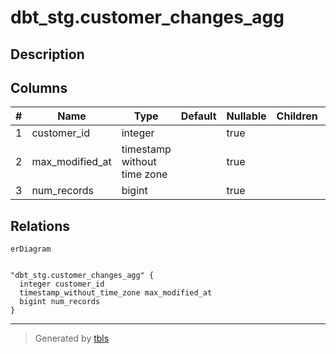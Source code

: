 # dbt_stg.customer_changes_agg

## Description

## Columns

| # | Name            | Type                        | Default | Nullable | Children | Parents | Comment |
| - | --------------- | --------------------------- | ------- | -------- | -------- | ------- | ------- |
| 1 | customer_id     | integer                     |         | true     |          |         |         |
| 2 | max_modified_at | timestamp without time zone |         | true     |          |         |         |
| 3 | num_records     | bigint                      |         | true     |          |         |         |

## Relations

```mermaid
erDiagram


"dbt_stg.customer_changes_agg" {
  integer customer_id
  timestamp_without_time_zone max_modified_at
  bigint num_records
}
```

---

> Generated by [tbls](https://github.com/k1LoW/tbls)
